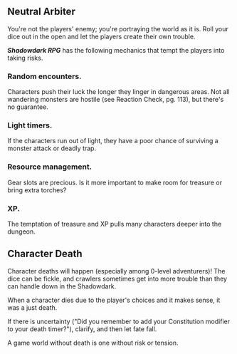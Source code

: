 ## Neutral Arbiter
You're not the players' enemy; you're portraying the world as it is. Roll your dice out in the open and let the players create their own trouble.

**_Shadowdark RPG_** has the following mechanics that tempt the players into taking risks.

### Random encounters.
Characters push their luck the longer they linger in dangerous areas. Not all wandering monsters are hostile (see Reaction Check, pg. 113), but there's no guarantee.

### Light timers.
If the characters run out of light, they have a poor chance of surviving a monster attack or deadly trap.

### Resource management.
Gear slots are precious. Is it more important to make room for treasure or bring extra torches?

### XP.
The temptation of treasure and XP pulls many characters deeper into the dungeon.

## Character Death
Character deaths will happen (especially among 0-level adventurers)! The dice can be fickle, and crawlers sometimes get into more trouble than they can handle down in the Shadowdark.

When a character dies due to the player's choices and it makes sense, it was a just death.

If there is uncertainty ("Did you remember to add your Constitution modifier to your death timer?"), clarify, and then let fate fall.

A game world without death is one without risk or tension.